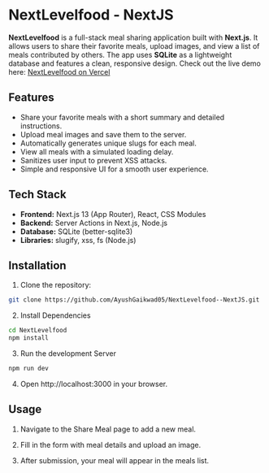 # NextLevelfood - NextJS

**NextLevelfood** is a full-stack meal sharing application built with **Next.js**. It allows users to share their favorite meals, upload images, and view a list of meals contributed by others. The app uses **SQLite** as a lightweight database and features a clean, responsive design.
Check out the live demo here: [NextLevelfood on Vercel](https://nextflavor.vercel.app/)

## Features

- Share your favorite meals with a short summary and detailed instructions.
- Upload meal images and save them to the server.
- Automatically generates unique slugs for each meal.
- View all meals with a simulated loading delay.
- Sanitizes user input to prevent XSS attacks.
- Simple and responsive UI for a smooth user experience.

## Tech Stack

- **Frontend:** Next.js 13 (App Router), React, CSS Modules  
- **Backend:** Server Actions in Next.js, Node.js  
- **Database:** SQLite (better-sqlite3)  
- **Libraries:** slugify, xss, fs (Node.js)

## Installation

1. Clone the repository:

```bash
git clone https://github.com/AyushGaikwad05/NextLevelfood--NextJS.git

```
2. Install Dependencies

```bash
cd NextLevelfood
npm install

```
3. Run the development Server
``` bash
npm run dev

```
4. Open http://localhost:3000  in your browser.

## Usage

1. Navigate to the Share Meal page to add a new meal.

2. Fill in the form with meal details and upload an image.

3. After submission, your meal will appear in the meals list.
